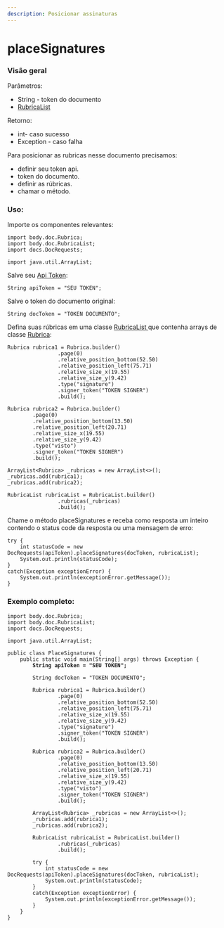 ```yaml
---
description: Posicionar assinaturas
---
```


# placeSignatures

### Visão geral

Parâmetros:&#x20;

* String - token do documento
* [RubricaList](../classes-usadas/body/rubricalist.md)

Retorno:

* int- caso sucesso
* Exception - caso falha

Para posicionar as rubricas nesse documento precisamos:

* definir seu token api.
* token do documento.
* definir as rúbricas.
* chamar o método.

### Uso:

Importe os componentes relevantes:

```
import body.doc.Rubrica;
import body.doc.RubricaList;
import docs.DocRequests;

import java.util.ArrayList;
```

Salve seu [Api Token](../../../../):

```
String apiToken = "SEU TOKEN";
```

Salve o token do documento original:

```
String docToken = "TOKEN DOCUMENTO";
```

Defina suas rúbricas em uma classe [RubricaList ](../classes-usadas/body/rubricalist.md)que contenha arrays de classe [Rubrica](../classes-usadas/body/rubrica.md):

```
Rubrica rubrica1 = Rubrica.builder()
                .page(0)
                .relative_position_bottom(52.50)
                .relative_position_left(75.71)
                .relative_size_x(19.55)
                .relative_size_y(9.42)
                .type("signature")
                .signer_token("TOKEN SIGNER")
                .build();

Rubrica rubrica2 = Rubrica.builder()
        .page(0)
        .relative_position_bottom(13.50)
        .relative_position_left(20.71)
        .relative_size_x(19.55)
        .relative_size_y(9.42)
        .type("visto")
        .signer_token("TOKEN SIGNER")
        .build();

ArrayList<Rubrica> _rubricas = new ArrayList<>();
_rubricas.add(rubrica1);
_rubricas.add(rubrica2);

RubricaList rubricaList = RubricaList.builder()
                .rubricas(_rubricas)
                .build();
```

Chame o método placeSignatures e receba como resposta um inteiro contendo o status code da resposta ou uma mensagem de erro:

```
try {
    int statusCode = new DocRequests(apiToken).placeSignatures(docToken, rubricaList);
    System.out.println(statusCode);
}
catch(Exception exceptionError) {
    System.out.println(exceptionError.getMessage());
}
```

### Exemplo completo:

<pre><code>import body.doc.Rubrica;
import body.doc.RubricaList;
import docs.DocRequests;

import java.util.ArrayList;

public class PlaceSignatures {
    public static void main(String[] args) throws Exception {
<strong>        String apiToken = "SEU TOKEN";
</strong>
        String docToken = "TOKEN DOCUMENTO";

        Rubrica rubrica1 = Rubrica.builder()
                .page(0)
                .relative_position_bottom(52.50)
                .relative_position_left(75.71)
                .relative_size_x(19.55)
                .relative_size_y(9.42)
                .type("signature")
                .signer_token("TOKEN SIGNER")
                .build();

        Rubrica rubrica2 = Rubrica.builder()
                .page(0)
                .relative_position_bottom(13.50)
                .relative_position_left(20.71)
                .relative_size_x(19.55)
                .relative_size_y(9.42)
                .type("visto")
                .signer_token("TOKEN SIGNER")
                .build();

        ArrayList&#x3C;Rubrica> _rubricas = new ArrayList&#x3C;>();
        _rubricas.add(rubrica1);
        _rubricas.add(rubrica2);

        RubricaList rubricaList = RubricaList.builder()
                .rubricas(_rubricas)
                .build();

        try {
            int statusCode = new DocRequests(apiToken).placeSignatures(docToken, rubricaList);
            System.out.println(statusCode);
        }
        catch(Exception exceptionError) {
            System.out.println(exceptionError.getMessage());
        }
    }
}
</code></pre>
